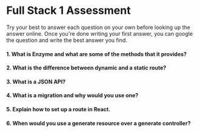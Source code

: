 # Full Stack 1 Assessment

Try your best to answer each question on your own before looking up the answer online. Once you're done writing your first answer, you can google the question and write the best answer you find.

#### 1. What is Enzyme and what are some of the methods that it provides?

#### 2. What is the difference between dynamic and a static route?

#### 3. What is a JSON API?

#### 4. What is a migration and why would you use one?

#### 5. Explain how to set up a route in React.

#### 6. When would you use a generate resource over a generate controller?